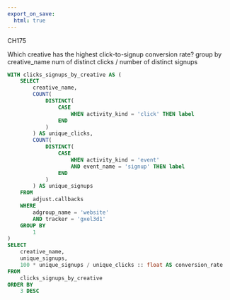 ```yaml
---
export_on_save:
  html: true
---
```


CH175 

Which creative has the highest click-to-signup conversion rate?
group by creative_name
num of distinct clicks / number of distinct signups


```sql
WITH clicks_signups_by_creative AS (
	SELECT
		creative_name,
		COUNT(
			DISTINCT(
				CASE
					WHEN activity_kind = 'click' THEN label
				END
			)
		) AS unique_clicks,
		COUNT(
			DISTINCT(
				CASE
					WHEN activity_kind = 'event'
					AND event_name = 'signup' THEN label
				END
			)
		) AS unique_signups
	FROM
		adjust.callbacks
	WHERE
		adgroup_name = 'website'
		AND tracker = 'gxel3d1'
	GROUP BY
		1
)
SELECT
	creative_name,
	unique_signups,
	100 * unique_signups / unique_clicks :: float AS conversion_rate
FROM
	clicks_signups_by_creative
ORDER BY
	3 DESC
```
